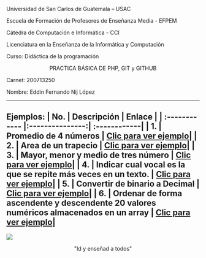 Universidad de San Carlos de Guatemala – USAC

Escuela de Formación de Profesores de Enseñanza Media - EFPEM

Cátedra de Computación e Informática - CCI

Licenciatura en la Enseñanza de la Informática y Computación

Curso: Didáctica de la programación


<div align="center">PRACTICA BÁSICA DE PHP, GIT y GITHUB</div>


Carnet: 200713250

Nombre: Eddin Fernando Nij López

----
Ejemplos:
| No.  | Descripción  | Enlace |
| :------------ |:---------------:| :------------|
| 1.     | Promedio de 4 números | [Clic para ver ejemplo](promedio.php "Clic para ver ejemplo")|
| 2.     | Area de un trapecio | [Clic para ver ejemplo](areaTrapecio.php "Clic para ver ejemplo")|
| 3.     | Mayor, menor y medio de tres número | [Clic para ver ejemplo](mayor.php "Clic para ver ejemplo")|
| 4.     | Indicar cual vocal es la que se repite más veces en un texto. | [Clic para ver ejemplo](vocal.php "Clic para ver ejemplo")|
| 5.     | Convertir de binario a Decimal | [Clic para ver ejemplo](binario.php "Clic para ver ejemplo")|
| 6.     | Ordenar de forma ascendente y descendente 20 valores numéricos almacenados en un array | [Clic para ver ejemplo](ordenar.php "Clic para ver ejemplo")|
----

![](http://prevenirconeducacion.gt/wp-content/uploads/2017/07/logoefpem.png)

<div align="center">"Id y enseñad a todos"</div>
